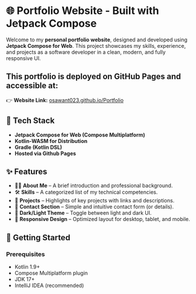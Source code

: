 # 🌐 Portfolio Website - Built with Jetpack Compose 

Welcome to my **personal portfolio website**, designed and developed using **Jetpack Compose for Web**. This project showcases my skills, experience, and projects as a software developer in a clean, modern, and fully responsive UI.

## This portfolio is deployed on GitHub Pages and accessible at:
👉 **Website Link:** [osawant023.github.io/Portfolio](https://osawant023.github.io/Portfolio/)

## 🔧 Tech Stack

- **Jetpack Compose for Web (Compose Multiplatform)**
- **Kotlin-WASM for Distribution**
- **Gradle (Kotlin DSL)**
- **Hosted via Github Pages**

## ✨ Features

- 🧑‍💼 **About Me** – A brief introduction and professional background.
- 🛠️ **Skills** – A categorized list of my technical competencies.
- 🧾 **Projects** – Highlights of key projects with links and descriptions.
- 📨 **Contact Section** – Simple and intuitive contact form (or details).
- 🌙 **Dark/Light Theme** – Toggle between light and dark UI.
- 📱 **Responsive Design** – Optimized layout for desktop, tablet, and mobile.

## 🚀 Getting Started

### Prerequisites
- Kotlin 1.9+
- Compose Multiplatform plugin
- JDK 17+
- IntelliJ IDEA (recommended)
